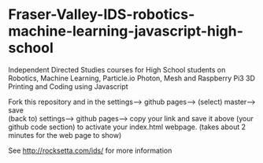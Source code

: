 # Fraser-Valley-IDS-robotics-machine-learning-javascript-high-school

Independent Directed Studies courses for High School students on Robotics, Machine Learning, Particle.io Photon, Mesh and Raspberry Pi3 3D Printing and Coding using Javascript

Fork this repository and in the settings--> github pages--> (select) master--> save  
(back to) settings--> github pages--> copy your link and save it above (your github code section) to activate your index.html webpage. (takes about 2 minutes for the web page to show)
 
See http://rocksetta.com/ids/ for more information
